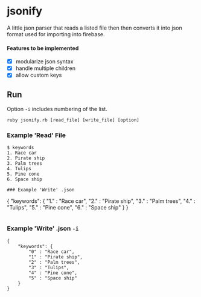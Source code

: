 # jsonify

A little json parser that reads a listed file then then converts it into json format used for importing into firebase.

#### Features to be implemented
- [x] modularize json syntax
- [x] handle multiple children
- [x] allow custom keys

## Run
Option ```-i``` includes numbering of the list.
```
ruby jsonify.rb [read_file] [write_file] [option]
```

### Example 'Read' File
```
$ keywords
1. Race car
2. Pirate ship
3. Palm trees
4. Tulips
5. Pine cone
6. Space ship

### Example 'Write' .json
```
{
	"keywords": {
		"1." : "Race car",
		"2." : "Pirate ship",
		"3." : "Palm trees",
		"4." : "Tulips",
		"5." : "Pine cone",
		"6." : "Space ship"
	}
}
```

```
### Example 'Write' .json ```-i``` 
```
{
	"keywords": {
		"0" : "Race car",
		"1" : "Pirate ship",
		"2" : "Palm trees",
		"3" : "Tulips",
		"4" : "Pine cone",
		"5" : "Space ship"
	}
}
```
